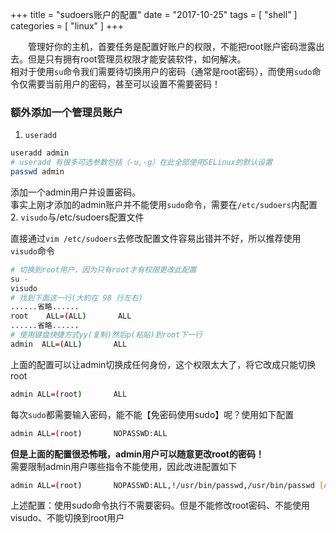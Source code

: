 +++
title = "sudoers账户的配置"
date = "2017-10-25"
tags = [ "shell" ]
categories = [ "linux" ]
+++

&emsp;&emsp;管理好你的主机，首要任务是配置好账户的权限，不能把root账户密码泄露出去。但是只有拥有root管理员权限才能安装软件，如何解决。  
相对于使用`su`命令我们需要待切换用户的密码（通常是root密码），而使用`sudo`命令仅需要当前用户的密码，甚至可以设置不需要密码！
<!--more-->
### 额外添加一个管理员账户

1. `useradd`
```bash
useradd admin
# useradd 有很多可选参数包括（-u,-g）在此全部使用SELinux的默认设置
passwd admin
```
添加一个admin用户并设置密码。  
事实上刚才添加的admin账户并不能使用`sudo`命令，需要在`/etc/sudoers`内配置  
2. `visudo`与/etc/sudoers配置文件

直接通过`vim /etc/sudoers`去修改配置文件容易出错并不好，所以推荐使用`visudo`命令

```bash
# 切换到root用户，因为只有root才有权限更改此配置
su -
visudo
# 找到下面这一行(大約在 98 行左右)
......省略......
root    ALL=(ALL)       ALL
......省略......
# 使用键盘快捷方式yy(复制)然后p(粘贴)到root下一行
admin  ALL=(ALL)       ALL  
```

上面的配置可以让admin切换成任何身份，这个权限太大了，将它改成只能切换root

```bash
admin ALL=(root)       ALL
```

每次`sudo`都需要输入密码，能不能【免密码使用sudo】呢？使用如下配置

```bash
admin ALL=(root)       NOPASSWD:ALL
```

**但是上面的配置很恐怖哦，admin用户可以随意更改root的密码！**  
需要限制admin用户哪些指令不能使用，因此改进配置如下

```bash
admin ALL=(root)       NOPASSWD:ALL,!/usr/bin/passwd,/usr/bin/passwd [A-Za-z]*,!/usr/bin/passwd root,!/usr/sbin/visudo,!/bin/su *root*,!/bin/su [-]*,""
```

上述配置：使用sudo命令执行不需要密码。但是不能修改root密码、不能使用visudo、不能切换到root用户
